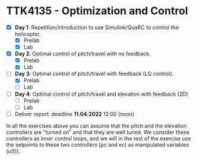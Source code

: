 
# TTK4135 - Optimization and Control


- [x] **Day 1**: Repetition/introduction to use Simulink/QuaRC to control the helicopter. 
	- [x] Prelab
	- [x] Lab

- [x] **Day 2**: Optimal control of pitch/travel with no feedback.
	- [x] Prelab
	- [x] Lab

- [ ] **Day 3**: Optimal control of pitch/travel with feedback (LQ control).
	- [x] Prelab
	- [ ] Lab

- [ ] **Day 4**: Optimal control of pitch/travel and elevation with feedback (2D)
	- [ ] Prelab
	- [ ] Lab
	
- [ ] Deliver report: deadline **11.04.2022** 12:00 (noon)

In all the exercises above you can assume that the pitch and the elevation controllers are “turned on” and that they are well tuned. We consider these controllers as inner control loops, and we will in the rest of the exercise use the setpoints to these two controllers (pc and ec) as manipulated variables (u(t)).
